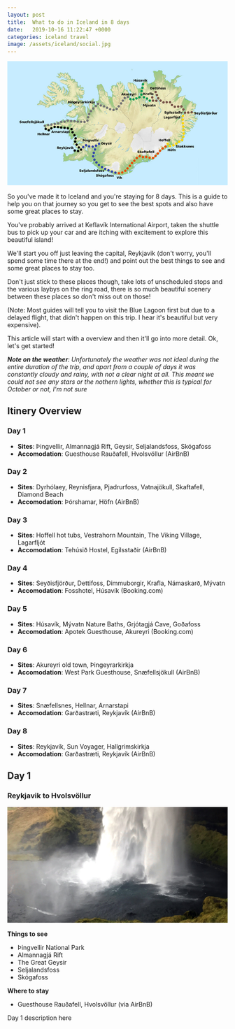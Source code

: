 ```yaml
---
layout: post
title:  What to do in Iceland in 8 days
date:   2019-10-16 11:22:47 +0000
categories: iceland travel
image: /assets/iceland/social.jpg
---
```


![alt text][map]

So you've made it to Iceland and you're staying for 8 days. This is a guide to help
you on that journey so you get to see the best spots and also have some great places to stay. 

You've probably arrived at Keflavík International Airport, taken the shuttle bus to pick up your car and
are itching with excitement to explore this beautiful island! 

We'll start you off just leaving the capital, Reykjavik (don't worry, you'll spend some time there at the end!)
and point out the best things to see and some great places to stay too. 

Don't just stick to these places though, take lots of unscheduled stops and the various laybys on the ring road, there is so much beautiful scenery between these places so don't miss out on those!

(Note: Most guides will tell you to visit the Blue Lagoon first but due to a delayed flight, that didn't happen on this trip. I hear it's beautiful but very expensive).

This article will start with a overview and then it'll go into more detail. Ok, let's get started!

***Note on the weather**: Unfortunately the weather was not ideal during the entire duration of the trip, and apart from a couple of days it was constantly cloudy and rainy, with not a clear night at all. This meant we could not see any stars or the nothern lights, whether this is typical for October or not, I'm not sure*

## Itinery Overview
### Day 1
- **Sites**: Þingvellir, Almannagjá Rift, Geysir, Seljalandsfoss, Skógafoss
- **Accomodation**: Guesthouse Rauðafell, Hvolsvöllur (AirBnB)

### Day 2
- **Sites**: Dyrhólaey, Reynisfjara, Pjadrurfoss, Vatnajökull, Skaftafell, Diamond Beach 
- **Accomodation**: Þórshamar, Höfn  (AirBnB)

### Day 3
- **Sites**: Hoffell hot tubs, Vestrahorn Mountain, The Viking Village, Lagarfljót
- **Accomodation**: Tehúsið Hostel, Egilsstaðir (AirBnB)

### Day 4
- **Sites**: Seyðisfjörður, Dettifoss, Dimmuborgir, Krafla, Námaskarð, Mývatn
- **Accomodation**: Fosshotel, Húsavík (Booking.com)

### Day 5
- **Sites**: Húsavík, Mývatn Nature Baths, Grjótagjá Cave, Goðafoss
- **Accomodation**: Apotek Guesthouse, Akureyri (Booking.com)

### Day 6
- **Sites**: Akureyri old town, Þingeyrarkirkja
- **Accomodation**: West Park Guesthouse, Snæfellsjökull (AirBnB)

### Day 7
- **Sites**: Snæfellsnes, Hellnar, Arnarstapi
- **Accomodation**: Garðastræti, Reykjavík (AirBnB)

### Day 8
- **Sites**: Reykjavík, Sun Voyager, Hallgrimskirkja
- **Accomodation**: Garðastræti, Reykjavík (AirBnB)

<!-- more -->

## Day 1
### Reykjavik to Hvolsvöllur

![alt text][seljalandsfoss]

**Things to see**
 * Þingvellir National Park
 * Almannagjá Rift
 * The Great Geysir
 * Seljalandsfoss
 * Skógafoss

 **Where to stay**
 * Guesthouse Rauðafell, Hvolsvöllur (via AirBnB)

Day 1 description here




[map]: /assets/iceland/map.jpg "Map of the route around Iceland and stops"
[seljalandsfoss]: /assets/iceland/day-1.jpg "Seljalandsfoss waterfall"


